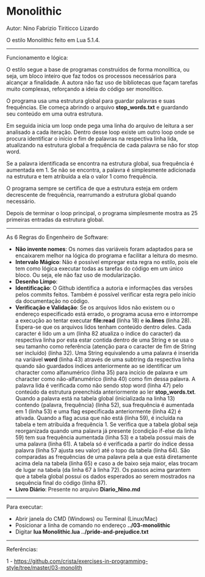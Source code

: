 # Monolithic

Autor: Nino Fabrizio Tiriticco Lizardo

O estilo Monolithic feito em Lua 5.1.4.

------------------------------

Funcionamento e lógica:

O estilo segue a base de programas construídos de forma monolítica, ou seja, um bloco inteiro que faz todos os processos necessários para alcançar a finalidade. A autora não faz uso de bibliotecas que façam tarefas muito complexas, reforçando a ideia do código ser monolítico.

O programa usa uma estrutura global para guardar palavras e suas frequências. Ele começa abrindo o arquivo **stop_words.txt** e guardando seu conteúdo em uma outra estrutura.

Em seguida inicia um loop onde pega uma linha do arquivo de leitura a ser analisado a cada iteração. Dentro desse loop existe um outro loop onde se procura identificar o início e fim de palavras na respectiva linha lida, atualizando na estrutura global a frequência de cada palavra se não for stop word.

Se a palavra identificada se encontra na estrutura global, sua frequência é aumentada em 1. Se não se encontra, a palavra é simplesmente adicionada na estrutura e tem atribuída a ela o valor 1 como frequência.

O programa sempre se certifica de que a estrutura esteja em ordem decrescente de frequência, rearrumando a estrutura global quando necessário.

Depois de terminar o loop principal, o programa simplesmente mostra as 25 primeiras entradas da estrutura global.

------------------------------

As 6 Regras do Engenheiro de Software:

- **Não invente nomes**: Os nomes das variáveis foram adaptados para se encaixarem melhor na lógica do programa e facilitar a leitura do mesmo.
- **Intervalo Mágico**: Não é possível empregar esta regra no estilo, pois ele tem como lógica executar todas as tarefas do código em um único bloco. Ou seja, ele não faz uso de modularização.
- **Desenho Limpo**:
- **Identificação**: O Github identifica a autoria e informações das versões pelos commits feitos. Também é possível verificar esta regra pelo início da documentação no código.
- **Verificação e Validação**:
Se os arquivos lidos não existem ou o endereço especificado está errado, o programa acusa erro e intorrompe a execução ao tentar executar **file:read** (linha 18) e **io.lines** (linha 28). Espera-se que os arquivos lidos tenham conteúdo dentro deles.
Cada caracter é lido um a um (linha 82 atualiza o índice do caracter) da respectiva linha por esta estar contida dentro de uma String e se usa o seu tamanho como referência (atenção para o caracter de fim de String ser incluído) (linha 32).
Uma String equivalendo a uma palavra é inserida na variável **word** (linha 43) através de uma subtring da respectiva linha quando são guardados índices anteriormente ao se identificar um character como alfanumérico (linha 35) para incício de palavra e um character como não-alfanumérico (linha 40) como fim dessa palavra.
A palavra lida é verificada como não sendo stop word (linha 47) pelo conteúdo da estrutura preenchida anteriormente ao ler **stop_words.txt**.
Quando a palavra está na tabela global (inicializada na linha 13) contendo {palavra, frequência} (linha 52), sua frequência é aumentada em 1 (linha 53) e uma flag especificada anteriormente (linha 42) é ativada. Quando a flag acusa que não está (linha 59), é incluída na tabela e tem atribuída a frequência 1.
Se verifica que a tabela global seja reorganizada quando uma palavra já presente (condição if-else da linha 59) tem sua frequência aumentada (linha 53) e a tabela possui mais de uma palavra (linha 61). A tabela só é verificada a partir do índice dessa palavra (linha 57 ajusta seu valor) até o topo da tabela (linha 64). São comparadas as frequências de uma palavra pela a que está diretamente acima dela na tabela (linha 65) e caso a de baixo seja maior, elas trocam de lugar na tabela (da linha 67 à linha 72).
Os passos acima garantem que a tabela global possui os dados esperados ao serem mostrados na sequência final do código (linha 87).
- **Livro Diário**: Presente no arquivo **Diario_Nino.md**

------------------------------

Para executar:

- Abrir janela do CMD (Windows) ou Terminal (Linux/Mac)
- Posicionar a linha de comando no endereço **../03-monolithic**
- Digitar **lua Monolithic.lua ../pride-and-prejudice.txt**

------------------------------

Referências:

1 - https://github.com/crista/exercises-in-programming-style/tree/master/03-monolith